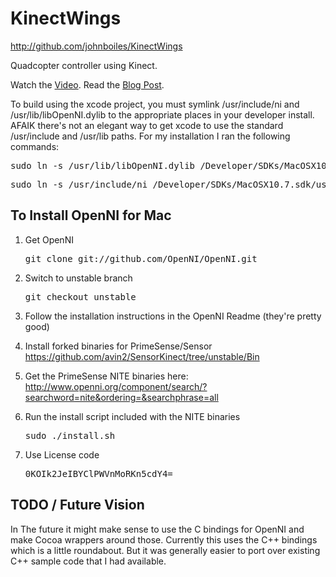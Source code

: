 KinectWings
===========
http://github.com/johnboiles/KinectWings

Quadcopter controller using Kinect.

Watch the [Video](http://www.youtube.com/watch?v=_TAaj2Q-I-Q). Read the [Blog Post](http://engineeringblog.yelp.com/2012/04/after-hours-project-simulating-flight-with-kinect.html).

To build using the xcode project, you must symlink /usr/include/ni and
/usr/lib/libOpenNI.dylib to the appropriate places in your developer install.
AFAIK there's not an elegant way to get xcode to use the standard /usr/include
and /usr/lib paths. For my installation I ran the following commands:

<pre>sudo ln -s /usr/lib/libOpenNI.dylib /Developer/SDKs/MacOSX10.7.sdk/usr/lib/libOpenNI.dylib</pre>

<pre>sudo ln -s /usr/include/ni /Developer/SDKs/MacOSX10.7.sdk/usr/include/ni</pre>

To Install OpenNI for Mac
-------------------------
1.   Get OpenNI
     <pre>git clone git://github.com/OpenNI/OpenNI.git</pre>

2.   Switch to unstable branch
     <pre>git checkout unstable</pre>

3.   Follow the installation instructions in the OpenNI Readme (they're pretty good)

4.   Install forked binaries for PrimeSense/Sensor
     https://github.com/avin2/SensorKinect/tree/unstable/Bin

5.   Get the PrimeSense NITE binaries here:
     http://www.openni.org/component/search/?searchword=nite&ordering=&searchphrase=all

6.   Run the install script included with the NITE binaries
     <pre>sudo ./install.sh</pre>

7.   Use License code
     <pre>0KOIk2JeIBYClPWVnMoRKn5cdY4=</pre>

TODO / Future Vision
--------------------
In The future it might make sense to use the C bindings for OpenNI and make Cocoa wrappers
around those. Currently this uses the C++ bindings which is a little roundabout. But it
was generally easier to port over existing C++ sample code that I had available.
